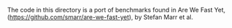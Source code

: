 The code in this directory is a port of benchmarks found in Are We Fast Yet, (https://github.com/smarr/are-we-fast-yet), by Stefan Marr et al.
